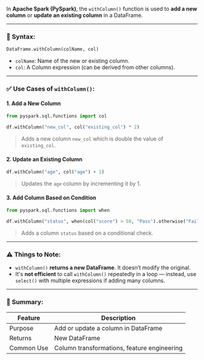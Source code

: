 In **Apache Spark (PySpark)**, the `withColumn()` function is used to **add a new column** or **update an existing column** in a DataFrame.

---

### 📌 Syntax:

```python
DataFrame.withColumn(colName, col)
```

* `colName`: Name of the new or existing column.
* `col`: A Column expression (can be derived from other columns).

---

### ✅ Use Cases of `withColumn()`:

#### 1. **Add a New Column**

```python
from pyspark.sql.functions import col

df.withColumn("new_col", col("existing_col") * 2)
```

> Adds a new column `new_col` which is double the value of `existing_col`.

#### 2. **Update an Existing Column**

```python
df.withColumn("age", col("age") + 1)
```

> Updates the `age` column by incrementing it by 1.

#### 3. **Add Column Based on Condition**

```python
from pyspark.sql.functions import when

df.withColumn("status", when(col("score") > 50, "Pass").otherwise("Fail"))
```

> Adds a column `status` based on a conditional check.

---

### ⚠️ Things to Note:

* `withColumn()` **returns a new DataFrame**. It doesn’t modify the original.
* It's **not efficient** to call `withColumn()` repeatedly in a loop — instead, use `select()` with multiple expressions if adding many columns.

---

### 🧠 Summary:

| Feature    | Description                                 |
| ---------- | ------------------------------------------- |
| Purpose    | Add or update a column in DataFrame         |
| Returns    | New DataFrame                               |
| Common Use | Column transformations, feature engineering |
